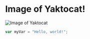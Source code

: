 # Image of Yaktocat!
![Image of Yaktocat](https://octodex.github.com/images/yaktocat.png)
``` javascript
var myVar = "Hello, world!";
```
